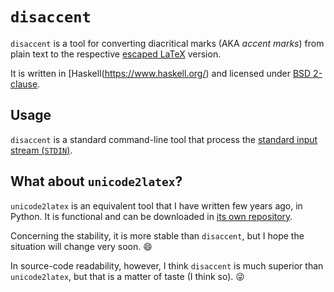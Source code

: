 # `disaccent`
`disaccent` is a tool for converting diacritical marks (AKA *accent marks*) from plain text to the respective [escaped LaTeX](https://en.wikibooks.org/wiki/LaTeX/Special_Characters#Escaped_codes) version.

It is written in [Haskell(https://www.haskell.org/) and licensed under [BSD 2-clause](https://www.tldrlegal.com/l/freebsd).

## Usage
`disaccent` is a standard command-line tool that process the [standard input stream (`STDIN`)](https://en.wikipedia.org/wiki/Standard_streams#Standard_input_.28stdin.29).

## What about `unicode2latex`?
`unicode2latex` is an equivalent tool that I have written few years ago, in Python. It is functional and can be downloaded in [its own repository](https://github.com/guiraldelli/unicode2latex).

Concerning the stability, it is more stable than `disaccent`, but I hope the situation will change very soon. :smile:

In source-code readability, however, I think `disaccent` is much superior than `unicode2latex`, but that is a matter of taste (I think so). :stuck_out_tongue_winking_eye:
